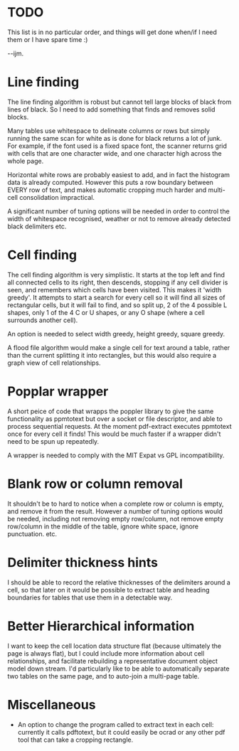 TODO
====
This list is in no particular order, and things will get done
when/if I need them or I have spare time :) 

--ijm.


Line finding
============

The line finding algorithm is robust but cannot tell large blocks
of black from lines of black. So I need to add something that finds
and removes solid blocks.

Many tables use whitespace to delineate columns or rows but simply
running the same scan for white as is done for black returns a lot
of junk. For example, if the font used is a fixed space font, the
scanner returns grid with cells that are one character wide, and
one character high across the whole page.

Horizontal white rows are probably easiest to add, and in fact the
histogram data is already computed. However this puts a row boundary
between EVERY row of text, and makes automatic cropping much harder
and multi-cell consolidation impractical.

A significant number of tuning options will be needed in order
to control the width of whitespace recognised, weather or not to
remove already detected black delimiters etc.


Cell finding
============

The cell finding algorithm is very simplistic. It starts at the top
left and find all connected cells to its right, then descends,
stopping if any cell divider is seen, and remembers which cells
have been visited. This makes it 'width greedy'. It attempts to
start a search for every cell so it will find all sizes of rectangular
cells, but it will fail to find, and so split up, 2 of the 4 possible
L shapes, only 1 of the 4 C or U shapes, or any O shape (where a
cell surrounds another cell).

An option is needed to select width greedy, height greedy, square greedy.

A flood file algorithm would make a single cell for text around
a table, rather than the current splitting it into rectangles, but
this would also require a graph view of cell relationships.

Popplar wrapper
===============
A short peice of code that wrapps the poppler library to give the
same functionality as ppmtotext but over a socket or file descriptor,
and able to process sequential requests. At the moment pdf-extract
executes ppmtotext once for every cell it finds! This would be much
faster if a wrapper didn't need to be spun up repeatedly.

A wrapper is needed to comply with the MIT Expat vs GPL incompatibility.

Blank row or column removal
===========================
It shouldn't be to hard to notice when a complete row or column is
empty, and remove it from the result. However a number of tuning
options would be needed, including not removing empty row/column,
not remove empty row/column in the middle of the table, ignore white
space, ignore punctuation. etc.

Delimiter thickness hints
=========================
I should be able to record the relative thicknesses of the delimiters
around a cell, so that later on it would be possible to extract
table and heading boundaries for tables that use them in a detectable
way.

Better Hierarchical information
==============================
I want to keep the cell location data structure flat (because
ultimately the page is always flat), but I could include more
information about cell relationships, and facilitate rebuilding a
representative document object model down stream. I'd particularly
like to be able to automatically separate two tables on the same
page, and to auto-join a multi-page table.

Miscellaneous
=============

* An option to change the program called to extract text in each
cell: currently it calls pdftotext, but it could easily be ocrad
or any other pdf tool that can take a cropping rectangle.


